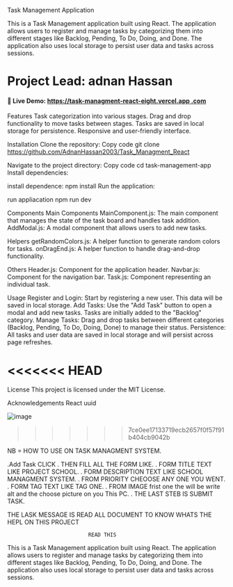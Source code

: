 Task Management Application

This is a Task Management application built using React. The application allows users to register and manage tasks by categorizing them into different stages like Backlog, Pending, To Do, Doing, and Done. The application also uses local storage to persist user data and tasks across sessions.



<h1>Project Lead: adnan Hassan</h1>
    <h4>📌 Live Demo: <a href="https://task-managment-react-eight.vercel.app.com" target="_blank">https://task-managment-react-eight.vercel.app
.com</a></h4>
   


Features
Task categorization into various stages.
Drag and drop functionality to move tasks between stages.
Tasks are saved in local storage for persistence.
Responsive and user-friendly interface.




Installation
Clone the repository:
Copy code
git clone https://github.com/AdnanHassan2003/Task_Managment_React





Navigate to the project directory:
Copy code
cd task-management-app
Install dependencies:



install dependence:
npm install
Run the application:



run appliacation
npm  run dev




Components
Main Components
MainComponent.js: The main component that manages the state of the task board and handles task addition.
AddModal.js: A modal component that allows users to add new tasks.


Helpers
getRandomColors.js: A helper function to generate random colors for tasks.
onDragEnd.js: A helper function to handle drag-and-drop functionality.


Others
Header.js: Component for the application header.
Navbar.js: Component for the navigation bar.
Task.js: Component representing an individual task.




Usage
Register and Login: Start by registering a new user. This data will be saved in local storage.
Add Tasks: Use the "Add Task" button to open a modal and add new tasks. Tasks are initially added to the "Backlog" category.
Manage Tasks: Drag and drop tasks between different categories (Backlog, Pending, To Do, Doing, Done) to manage their status.
Persistence: All tasks and user data are saved in local storage and will persist across page refreshes.




<<<<<<< HEAD
=======
License
This project is licensed under the MIT License.




Acknowledgements 
React
uuid



![image](https://github.com/user-attachments/assets/c12f2ca9-e555-4ea5-ae39-a22f712195e5)



>>>>>>> 7ce0ee17133719ecb2657f0f57f91b404cb9042b

NB = HOW TO USE ON TASK MANAGMENT SYSTEM.

.Add Task  CLICK
. THEN FILL ALL THE FORM LIKE.
. FORM TITLE  TEXT LIKE PROJECT SCHOOL.
. FORM DESCRIPTION TEXT LIKE SCHOOL MANAGMENT SYSTEM.
. FROM PRIORITY  CHEOOSE ANY ONE YOU WENT.
. FORM TAG   TEXT LIKE TAG ONE.
. FROM IMAGE frist one the will be write alt and the choose picture on you This PC.
. THE LAST STEB IS SUBMIT TASK.

 THE LASK MESSAGE IS READ ALL DOCUMENT TO KNOW WHATS THE HEPL ON THIS PROJECT

                              READ THIS
This is a Task Management application built using React. The application allows users to register and manage tasks by categorizing them into different stages like Backlog, Pending, To Do, Doing, and Done. The application also uses local storage to persist user data and tasks across sessions.                              
